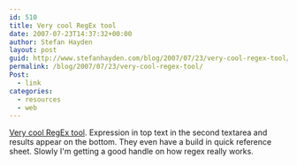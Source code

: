 ```yaml
---
id: 510
title: Very cool RegEx tool
date: 2007-07-23T14:37:32+00:00
author: Stefan Hayden
layout: post
guid: http://www.stefanhayden.com/blog/2007/07/23/very-cool-regex-tool/
permalink: /blog/2007/07/23/very-cool-regex-tool/
Post:
  - link
categories:
  - resources
  - web
---
```

<a href="http://erik.eae.net/playground/regexp/regexp.html">Very cool RegEx tool</a>. Expression in top text in the second textarea and results appear on the bottom. They even have a build in quick reference sheet. Slowly I'm getting a good handle on how regex really works.